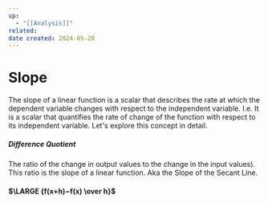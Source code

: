 ```yaml
---
up:
  - "[[Analysis]]"
related: 
date created: 2024-05-28
---
```

# Slope
The slope of a linear function is a scalar that describes the rate at which the dependent variable changes with respect to the independent variable.
	I.e. It is a scalar that quantifies the rate of change of the function with respect to its independent variable. Let's explore this concept in detail.

##### Difference Quotient
The ratio of the change in output values to the change in the input values).
	This ratio is the slope of a linear function.
		Aka the Slope of the Secant Line.
#### $\LARGE {f(x+h)−f(x)​ \over h}$